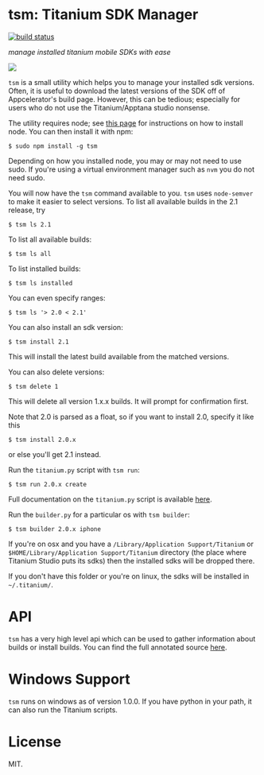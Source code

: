 # tsm: Titanium SDK Manager

[![build status](https://secure.travis-ci.org/russfrank/tsm.png)](http://travis-ci.org/russfrank/tsm)

*manage installed titanium mobile SDKs with ease*

<img src="https://github.com/russfrank/tsm/raw/master/shot.png">

`tsm` is a small utility which helps you to manage your installed sdk versions.
Often, it is useful to download the latest versions of the SDK off of
Appcelerator's build page.  However, this can be tedious; especially for users
who do not use the Titanium/Apptana studio nonsense.

The utility requires node; see [this page](https://github.com/joyent/node/wiki/Installation)
for instructions on how to install node.  You can then install it with npm:

```CLI
$ sudo npm install -g tsm
```

Depending on how you installed node, you may or may not need to use sudo. If
you're using a virtual environment manager such as `nvm` you do not need sudo.

You will now have the `tsm` command available to you.  `tsm` uses `node-semver`
to make it easier to select versions.  To list all available builds in the
2.1 release, try

```CLI
$ tsm ls 2.1
```

To list all available builds:

```CLI
$ tsm ls all
```

To list installed builds:

```CLI
$ tsm ls installed
```

You can even specify ranges:

```CLI
$ tsm ls '> 2.0 < 2.1'
```

You can also install an sdk version:

```CLI
$ tsm install 2.1
```

This will install the latest build available from the matched versions.

You can also delete versions:

```CLI
$ tsm delete 1
```

This will delete all version 1.x.x builds. It will prompt for confirmation
first.

Note that 2.0 is parsed as a float, so if you want to install 2.0, specify it
like this

```CLI
$ tsm install 2.0.x
```

or else you'll get 2.1 instead.

Run the `titanium.py` script with `tsm run`:

```shell
$ tsm run 2.0.x create
```

Full documentation on the `titanium.py` script is available 
[here](https://wiki.appcelerator.org/display/guides/Titanium+Command+Line+Interface).

Run the `builder.py` for a particular os with `tsm builder`:

```shell
$ tsm builder 2.0.x iphone
```

If you're on osx and you have a `/Library/Application Support/Titanium` or
`$HOME/Library/Application Support/Titanium`
directory (the place where Titanium Studio puts its sdks) then the installed
sdks will be dropped there.

If you don't have this folder or you're on linux, the sdks will be installed
in `~/.titanium/`.

# API

`tsm` has a very high level api which can be used to gather information about
builds or install builds.  You can find the full annotated source
[here](http://russfrank.us/static/tsm/).

# Windows Support

`tsm` runs on windows as of version 1.0.0. If you have python in your path,
it can also run the Titanium scripts.

# License

MIT.
